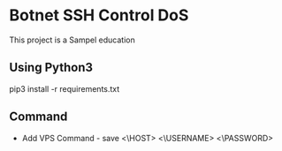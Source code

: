 # Botnet SSH Control DoS
 This project is a Sampel education

## Using Python3
pip3 install -r requirements.txt

## Command
 * Add VPS Command - save <\HOST> <\USERNAME> <\PASSWORD>
